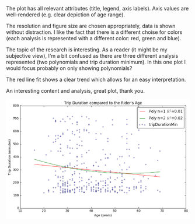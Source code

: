 The plot has all relevant attributes (title, legend, axis labels). Axis values are well-rendered (e.g. clear depiction of age range).

The resolution and figure size are chosen appropriately, data is shown without distraction.
I like the fact that there is a different choise for colors (each analysis is represented with a different color: red, green and blue). 

The topic of the research is interesting. As a reader (it might be my subjective view), I'm a bit confused as there are three different analysis represented (two polynomials and trip duration minimum).
In this one plot I would focus probably on only showing polynomials? 

The red line fit shows a clear trend which allows for an easy interpretation. 

An interesting content and analysis, great plot, thank you.

![alt text](https://github.com/ekaterinalev/PUI2016_el2666/blob/master/HW8_el2666/Plot_jdg545.png)
